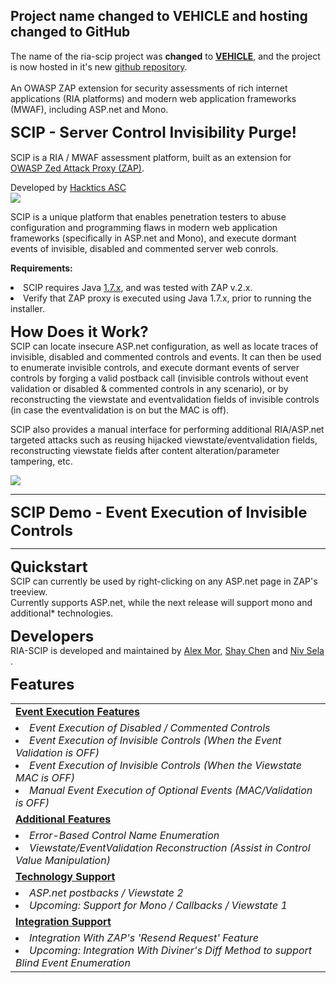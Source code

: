<h2>Project name changed to VEHICLE and hosting changed to GitHub</h2>
The name of the ria-scip project was <b>changed</b> to <a href="https://github.com/hacktics/vehicle"><b>VEHICLE</b></a>, and the project is now hosted in it's new <a href="https://github.com/hacktics/vehicle">github repository</a>.<br><br>
An OWASP ZAP extension for security assessments of rich internet applications (RIA platforms) and modern web application frameworks (MWAF), including ASP.net and Mono.

<font size="5"><b>SCIP - Server Control Invisibility Purge!</b></font><br><br>
SCIP is a RIA / MWAF assessment platform, built as an extension for <a href="http://code.google.com/p/zaproxy/" target="_blank">OWASP Zed Attack Proxy (ZAP)</a>.<br>

Developed by <a href="http://www.hacktics.com" target="_blank">Hacktics ASC</a><br>
<a href="http://www.hacktics.com" target="_blank"><img src="http://diviner.googlecode.com/files/hacktics_logo.jpg" /></a><br>

SCIP is a unique platform that enables penetration testers to abuse configuration and programming flaws in modern web application frameworks (specifically in ASP.net and Mono), and execute dormant events of invisible, disabled and commented server web conrols.

<b>Requirements:</b>
<LI> SCIP requires Java <u>1.7.x</u>, and was tested with ZAP v.2.x.
<LI> Verify that ZAP proxy is executed using Java 1.7.x, prior to running the installer.
<br>

<font size="5"><b>How Does it Work?</b></font><br>
SCIP can locate insecure ASP.net configuration, as well as locate traces of invisible, disabled and commented controls and events.
It can then be used to enumerate invisible controls, and execute dormant events of server controls by forging a valid postback call (invisible controls without event validation or disabled & commented controls in any scenario),  or by reconstructing the viewstate and eventvalidation fields of invisible controls (in  case the eventvalidation is on but the MAC is off).

SCIP also provides a manual interface for performing additional RIA/ASP.net targeted attacks such as reusing hijacked viewstate/eventvalidation fields, reconstructing viewstate fields after content alteration/parameter tampering, etc.
<p><img src="http://ria-scip.googlecode.com/svn/wiki/images/SCIP-RIA Event Enumerator.png" /></p>
<hr/>
<p><font size="5"><b>SCIP Demo - Event Execution of Invisible Controls</b></font></p>
<wiki:video width="560" height="315" url="http://www.youtube.com/watch?v=0c8Y7TlXcWs"/>
<hr/>
<font size="5"><b>Quickstart</b></font><br>
SCIP can currently be used by right-clicking on any ASP.net page in ZAP's treeview. <br>
Currently supports ASP.net, while the next release will support mono and additional* technologies.

<font size="5"><b>Developers</b></font><br>
RIA-SCIP is developed and maintained by <a href="https://twitter.com/nashcontrol">Alex Mor</a>, <a href="https://twitter.com/sectooladdict/">Shay Chen</a> and <a href="https://twitter.com/nivselatwit">Niv Sela</a> .

<font size="5"><b>Features</b></font><br>

<table border="0">
<tr><td><b><u>Event Execution Features</u></b>
<tr><td valign="top">
<LI><I>Event Execution of Disabled / Commented Controls </I>
<LI><I>Event Execution of Invisible Controls (When the Event Validation is OFF)</I>
<LI><I>Event Execution of Invisible Controls (When the Viewstate MAC is OFF)</I>
<LI><I>Manual Event Execution of Optional Events (MAC/Validation is OFF)</I>

<tr><td><b><u>Additional Features</u></b>
<tr><td valign="top">
<LI><I>Error-Based Control Name Enumeration </I>
<LI><I>Viewstate/EventValidation Reconstruction (Assist in Control Value Manipulation)</I>

<tr><td><b><u>Technology Support</u></b>
<tr><td valign="top">
<LI><I>ASP.net postbacks / Viewstate 2</I>
<LI><I>Upcoming: Support for Mono / Callbacks / Viewstate 1</I>

<tr><td><b><u>Integration Support</u></b>
<tr><td valign="top">
<LI><I>Integration With ZAP's 'Resend Request' Feature</I>
<LI><I>Upcoming: Integration With Diviner's Diff Method to support Blind Event Enumeration</I>
<br>
